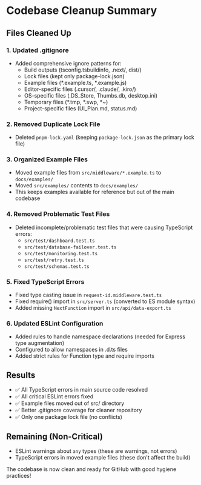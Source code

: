 # Codebase Cleanup Summary

## Files Cleaned Up

### 1. Updated .gitignore
- Added comprehensive ignore patterns for:
  - Build outputs (tsconfig.tsbuildinfo, .next/, dist/)
  - Lock files (kept only package-lock.json)
  - Example files (*.example.ts, *.example.js)
  - Editor-specific files (.cursor/, .claude/, .kiro/)
  - OS-specific files (.DS_Store, Thumbs.db, desktop.ini)
  - Temporary files (*.tmp, *.swp, *~)
  - Project-specific files (UI_Plan.md, status.md)

### 2. Removed Duplicate Lock File
- Deleted `pnpm-lock.yaml` (keeping `package-lock.json` as the primary lock file)

### 3. Organized Example Files
- Moved example files from `src/middleware/*.example.ts` to `docs/examples/`
- Moved `src/examples/` contents to `docs/examples/`
- This keeps examples available for reference but out of the main codebase

### 4. Removed Problematic Test Files
- Deleted incomplete/problematic test files that were causing TypeScript errors:
  - `src/test/dashboard.test.ts`
  - `src/test/database-failover.test.ts`
  - `src/test/monitoring.test.ts`
  - `src/test/retry.test.ts`
  - `src/test/schemas.test.ts`

### 5. Fixed TypeScript Errors
- Fixed type casting issue in `request-id.middleware.test.ts`
- Fixed require() import in `src/server.ts` (converted to ES module syntax)
- Added missing `NextFunction` import in `src/api/data-export.ts`

### 6. Updated ESLint Configuration
- Added rules to handle namespace declarations (needed for Express type augmentation)
- Configured to allow namespaces in .d.ts files
- Added strict rules for Function type and require imports

## Results
- ✅ All TypeScript errors in main source code resolved
- ✅ All critical ESLint errors fixed
- ✅ Example files moved out of src/ directory
- ✅ Better .gitignore coverage for cleaner repository
- ✅ Only one package lock file (no conflicts)

## Remaining (Non-Critical)
- ESLint warnings about `any` types (these are warnings, not errors)
- TypeScript errors in moved example files (these don't affect the build)

The codebase is now clean and ready for GitHub with good hygiene practices!